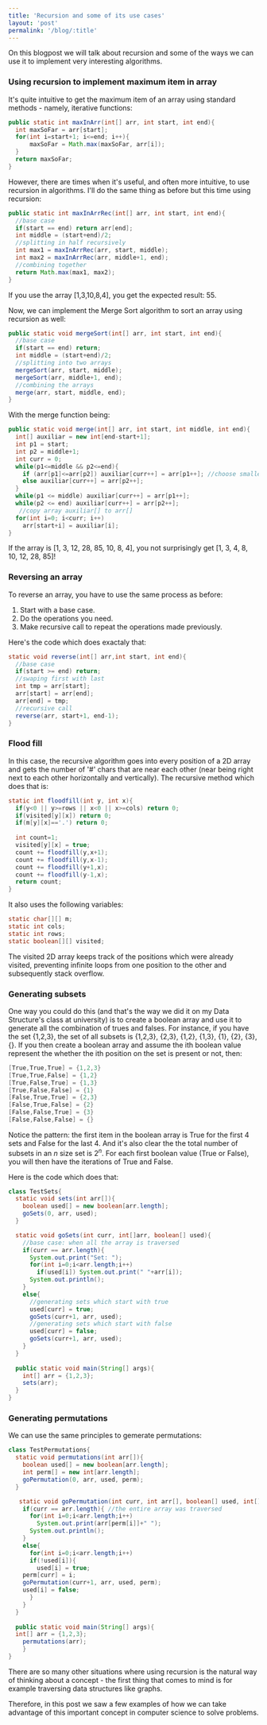 ```yaml
---
title: 'Recursion and some of its use cases'
layout: 'post'
permalink: '/blog/:title'
---
```

On this blogpost we will talk about recursion and some of the ways we can use it to implement very interesting algorithms.

### Using recursion to implement maximum item in array
It's quite intuitive to get the maximum item of an array using standard methods - namely, iterative functions:

```java
public static int maxInArr(int[] arr, int start, int end){
  int maxSoFar = arr[start];
  for(int i=start+1; i<=end; i++){
      maxSoFar = Math.max(maxSoFar, arr[i]);
  }
  return maxSoFar;
}
```

However, there are times when it's useful, and often more intuitive, to use recursion in algorithms. I'll do the same thing as before but this time using recursion:

```java
public static int maxInArrRec(int[] arr, int start, int end){
  //base case
  if(start == end) return arr[end]; 
  int middle = (start+end)/2;
  //splitting in half recursively
  int max1 = maxInArrRec(arr, start, middle);
  int max2 = maxInArrRec(arr, middle+1, end);
  //combining together
  return Math.max(max1, max2); 
}
```

If you use the array [1,3,10,8,4], you get the expected result: 55.

Now, we can implement the Merge Sort algorithm to sort an array using recursion as well:

```java
public static void mergeSort(int[] arr, int start, int end){
  //base case
  if(start == end) return; 
  int middle = (start+end)/2;
  //splitting into two arrays
  mergeSort(arr, start, middle);
  mergeSort(arr, middle+1, end);
  //combining the arrays
  merge(arr, start, middle, end);
}
```
With the merge function being:

```java
public static void merge(int[] arr, int start, int middle, int end){
  int[] auxiliar = new int[end-start+1];
  int p1 = start;
  int p2 = middle+1;
  int curr = 0;
  while(p1<=middle && p2<=end){
    if (arr[p1]<=arr[p2]) auxiliar[curr++] = arr[p1++]; //choose smallest number
    else auxiliar[curr++] = arr[p2++];
  }
  while(p1 <= middle) auxiliar[curr++] = arr[p1++];
  while(p2 <= end) auxiliar[curr++] = arr[p2++];
   //copy array auxiliar[] to arr[]
  for(int i=0; i<curr; i++) 
  	arr[start+i] = auxiliar[i];
}
```

If the array is [1, 3, 12, 28, 85, 10, 8, 4], you not surprisingly get [1, 3, 4, 8, 10, 12, 28, 85]!

### Reversing an array

To reverse an array, you have to use the same process as before: 

1. Start with a base case.
2. Do the operations you need.
3. Make recursive call to repeat the operations made previously.

Here's the code which does exactaly that:

```java
static void reverse(int[] arr,int start, int end){
  //base case
  if(start >= end) return;
  //swaping first with last
  int tmp = arr[start];
  arr[start] = arr[end];
  arr[end] = tmp;
  //recursive call
  reverse(arr, start+1, end-1);
}
```
### Flood fill

In this case, the recursive algorithm goes into every position of a 2D array and gets the number of '#' chars that are near each other (near being right next to each other horizontally and vertically). The recursive method which does that is:

```java
static int floodfill(int y, int x){
  if(y<0 || y>=rows || x<0 || x>=cols) return 0;
  if(visited[y][x]) return 0;
  if(m[y][x]=='.') return 0;
  
  int count=1;
  visited[y][x] = true;
  count += floodfill(y,x+1);
  count += floodfill(y,x-1);
  count += floodfill(y+1,x);
  count += floodfill(y-1,x);
  return count;
}
```

It also uses the following variables:

```java
static char[][] m;
static int cols;
static int rows;
static boolean[][] visited;
```
The visited 2D array keeps track of the positions which were already visited, preventing infinite loops from one position to the other and subsequently stack overflow.

### Generating subsets

One way you could do this (and that's the way we did it on my Data Structure's class at university) is to create a boolean array and use it to generate all the combination of trues and falses. For instance, if you have the set {1,2,3}, the set of all subsets is {1,2,3}, {2,3}, {1,2}, {1,3}, {1}, {2}, {3}, {}. If you then create a boolean array and assume the ith boolean value represent the whether the ith position on the set is present or not, then:
```java
[True,True,True] = {1,2,3}
[True,True,False] = {1,2}
[True,False,True] = {1,3}
[True,False,False] = {1}
[False,True,True] = {2,3}
[False,True,False] = {2}
[False,False,True] = {3}
[False,False,False] = {}
```
Notice the pattern: the first item in the boolean array is True for the first 4 sets and False for the last 4. And it's also clear the the total number of subsets in an $n$ size set is $2^n$. For each first boolean value (True or False), you will then have the iterations of True and False. 

Here is the code which does that:

```java
class TestSets{
  static void sets(int arr[]){
    boolean used[] = new boolean[arr.length];
    goSets(0, arr, used);
  }

  static void goSets(int curr, int[]arr, boolean[] used){
    //base case: when all the array is traversed
    if(curr == arr.length){
      System.out.print("Set: ");
      for(int i=0;i<arr.length;i++)
        if(used[i]) System.out.print(" "+arr[i]);
      System.out.println();
    }
    else{
      //generating sets which start with true
      used[curr] = true;
      goSets(curr+1, arr, used);
      //generating sets which start with false
      used[curr] = false;
      goSets(curr+1, arr, used);
    }
  }
    
  public static void main(String[] args){
    int[] arr = {1,2,3};
    sets(arr);
  }
}
```

### Generating permutations

We can use the same principles to gemerate permutations:

```java
class TestPermutations{
  static void permutations(int arr[]){
    boolean used[] = new boolean[arr.length];
    int perm[] = new int[arr.length];
    goPermutation(0, arr, used, perm);
  }

   static void goPermutation(int curr, int arr[], boolean[] used, int[] perm){
    if(curr == arr.length){ //the entire array was traversed
      for(int i=0;i<arr.length;i++)
        System.out.print(arr[perm[i]]+" ");
      System.out.println();
    }
    else{
      for(int i=0;i<arr.length;i++)
      if(!used[i]){
        used[i] = true;
	perm[curr] = i;
	goPermutation(curr+1, arr, used, perm);
	used[i] = false;
      }
    }
  }
    
  public static void main(String[] args){
  int[] arr = {1,2,3};
	permutations(arr);
    }
}
```

There are so many other situations where using recursion is the natural way of thinking about a concept - the first thing that comes to mind is for example traversing data structures like graphs. 

Therefore, in this post we saw a few examples of how we can take advantage of this important concept in computer science to solve problems.
